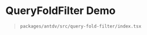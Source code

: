 <script setup>
import QueryFoldDemo from '../demos/fold/Schema.vue'
</script>

<style>
.container .aside {
  display: none !important;
}
.container .content .content-container {
  max-width: unset !important;
}
</style>

# QueryFoldFilter Demo

> `packages/antdv/src/query-fold-filter/index.tsx`

<!-- demos -->
<QueryFoldDemo />
